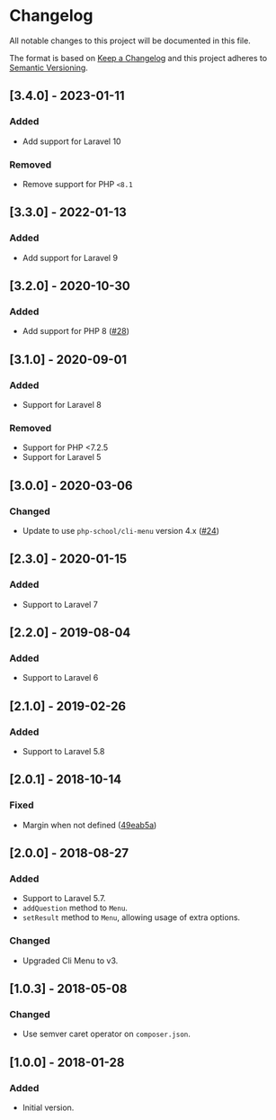 # Changelog
All notable changes to this project will be documented in this file.

The format is based on [Keep a Changelog](http://keepachangelog.com/)
and this project adheres to [Semantic Versioning](http://semver.org/).

## [3.4.0] - 2023-01-11

### Added
- Add support for Laravel 10

### Removed
- Remove support for PHP `<8.1`

## [3.3.0] - 2022-01-13
### Added
- Add support for Laravel 9

## [3.2.0] - 2020-10-30
### Added
- Add support for PHP 8 ([#28](https://github.com/nunomaduro/laravel-console-menu/pull/28))

## [3.1.0] - 2020-09-01
### Added
- Support for Laravel 8

### Removed
- Support for PHP <7.2.5
- Support for Laravel 5

## [3.0.0] - 2020-03-06
### Changed
- Update to use `php-school/cli-menu` version 4.x ([#24](https://github.com/nunomaduro/laravel-console-menu/pull/24))

## [2.3.0] - 2020-01-15
### Added
- Support to Laravel 7

## [2.2.0] - 2019-08-04
### Added
- Support to Laravel 6

## [2.1.0] - 2019-02-26
### Added
- Support to Laravel 5.8

## [2.0.1] - 2018-10-14
### Fixed
- Margin when not defined ([49eab5a](https://github.com/nunomaduro/laravel-console-menu/commit/49eab5af81fb2bc9d53b120ff9c3926d93424fb3))

## [2.0.0] - 2018-08-27
### Added
- Support to Laravel 5.7.
- `addQuestion` method to `Menu`.
- `setResult` method to `Menu`, allowing usage of extra options.

### Changed
- Upgraded Cli Menu to v3.

## [1.0.3] - 2018-05-08
### Changed
- Use semver caret operator on `composer.json`.

## [1.0.0] - 2018-01-28
### Added
- Initial version.
